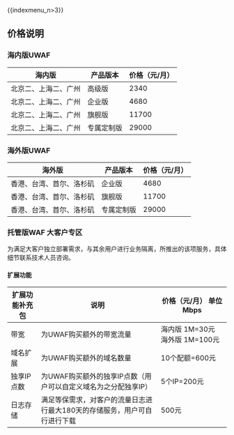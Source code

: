 {{indexmenu_n>3}}

## 价格说明

### 海内版UWAF

| 海内版        | 产品版本  | 价格（元/月） |
| --- | --- | --- |
| 北京二、上海二、广州 | 高级版   | 2340    |
| 北京二、上海二、广州 | 企业版   | 4680    |
| 北京二、上海二、广州 | 旗舰版   | 11700   |
| 北京二、上海二、广州 | 专属定制版 | 29000   |

### 海外版UWAF

| 海外版                           | 产品版本  | 价格（元/月） |
| --- | --- | ---- |
| 香港、台湾、首尔、洛杉矶 | 企业版   | 4680    |
| 香港、台湾、首尔、洛杉矶 | 旗舰版   | 11700   |
| 香港、台湾、首尔、洛杉矶 | 专属定制版 | 29000   |

### 托管版WAF 大客户专区
为满足大客户独立部署需求，与其余用户进行业务隔离，所推出的该项服务，具体细节联系技术人员咨询。

#### 扩展功能

| 扩展功能补充包 | 说明        | 价格（元/月） 单位 Mbps        |
| --- | --- | --- |
| 带宽      | 为UWAF购买额外的带宽流量| 海内版 1M=30元   海外版 1M=100元 |
| 域名扩展    | 为UWAF购买额外的域名数量  | 10个配额=600元    |
| 独享IP点数  | 为UWAF购买额外的独享IP点数（用户可以自定义域名为之分配独享IP） | 5个IP=200元    |
| 日志存储 | 满足等保需求，对客户的流量日志进行最大180天的存储服务，用户可自行进行下载 | 500元|


